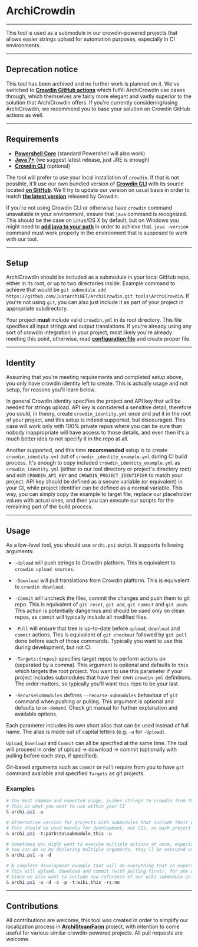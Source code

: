 # ArchiCrowdin

---

This tool is used as a submodule in our crowdin-powered projects that allows easier strings upload for automation purposes, especially in CI environments.

---

## Deprecation notice

This tool has been archived and no further work is planned on it. We've switched to **[Crowdin GitHub actions](https://github.com/crowdin/github-action)** which fulfill ArchiCrowdin use cases through, which themselves are fairly more elegant and vastly superior to the solution that ArchiCrowdin offers. If you're currently considering/using ArchiCrowdin, we recommend you to base your solution on Crowdin GitHub actions as well.

---

## Requirements

- **[Powershell Core](https://github.com/PowerShell/PowerShell)** (standard Powershell will also work)
- **[Java 7+](https://www.oracle.com/technetwork/java/javase/downloads/index.html)** (we suggest latest release, just JRE is enough)
- **[Crowdin CLI](https://support.crowdin.com/cli-tool/#installation)** (optional)

The tool will prefer to use your local installation of `crowdin`. If that is not possible, it'll use our own bundled version of **[Crowdin CLI](https://support.crowdin.com/cli-tool)** with its source located **[on GitHub](https://github.com/crowdin/crowdin-cli-2)**. We'll try to update our version on usual basis in order to match **[the latest version](https://downloads.crowdin.com/cli/v2/crowdin-cli.zip)** released by Crowdin.

If you're not using Crowdin CLI or otherwise have `crowdin` command unavailable in your environment, ensure that `java` command is recognized. This should be the case on Linux/OS X by default, but on Windows you might need to **[add java to your path](https://www.java.com/en/download/help/path.xml)** in order to achieve that. `java -version` command must work properly in the environment that is supposed to work with our tool.

---

## Setup

ArchiCrowdin should be included as a submodule in your local GitHub repo, either in its root, or up to two directories inside. Example command to achieve that would be `git submodule add https://github.com/JustArchiNET/ArchiCrowdin.git tools\ArchiCrowdin`. If you're not using `git`, you can also just include it as part of your project in appropriate subdirectory.

Your project **must** include valid `crowdin.yml` in its root directory. This file specifies all input strings and output translations. If you're already using any sort of crowdin integration in your project, most likely you're already meeting this point, otherwise, read **[configuration file](https://support.crowdin.com/configuration-file)** and create proper file.

---

## Identity

Assuming that you're meeting requirements and completed setup above, you only have crowdin identity left to create. This is actually usage and not setup, for reasons you'll learn below.

In general Crowdin identity specifies the project and API key that will be needed for strings upload. API key is considered a sensitive detail, therefore you could, in theory, create `crowdin_identity.yml` once and put it in the root of your project, and this setup is indeed supported, but discouraged. This case will work only with 100% private repos where you can be sure than nobody inappropriate will have access to those details, and even then it's a much better idea to not specify it in the repo at all.

Another supported, and this time **recommended** setup is to create `crowdin_identity.yml` out of `crowdin_identity_example.yml` during CI build process. It's enough to copy included `crowdin_identity_example.yml` as `crowdin_identity.yml` (either to our tool directory or project's directory root) and edit `CROWDIN_API_KEY` and `CROWDIN_PROJECT_IDENTIFIER` to match your project. API key should be defined as a secure variable (or equivalent) in your CI, while project identifier can be defined as a normal variable. This way, you can simply copy the example to target file, replace our placeholder values with actual ones, and then you can execute our scripts for the remaining part of the build process.

---

## Usage

As a low-level tool, you should use `archi.ps1` script. It supports following arguments:

- `-Upload` will push strings to Crowdin platform. This is equivalent to `crowdin upload sources`.
- `-Download` will pull translations from Crowdin platform. This is equivalent to `crowdin download`.
- `-Commit` will uncheck the files, commit the changes and push them to git repo. This is equivalent of `git reset`, `git add`, `git commit` and `git push`. This action is potentially dangerous and should be used only on clean repos, as `commit` will typically include all modified files.
- `-Pull` will ensure that tree is up-to-date before `upload`, `download` and `commit` actions. This is equivalent of `git checkout` followed by `git pull` done before each of those commands. Typically you want to use this during development, but not CI.

- `-Targets:{repos}` specifies target repos to perform actions on (separated by a comma). This argument is optional and defaults to `this` which targets the root project. You want to use this parameter if your project includes submodules that have their own `crowdin.yml` definitions. The order matters, so typically you'll want `this` repo to be your last.
- `-RecurseSubmodules` defines `--recurse-submodules` behaviour of `git` command when pushing or pulling. This argument is optional and defaults to `on-demand`. Check git manual for further explanation and available options.

Each parameter includes its own short alias that can be used instead of full name. The alias is made out of capital letters (e.g. `-u` for `-Upload`).

`Upload`, `Download` and `Commit` can all be specified at the same time. The tool will proceed in order of upload -> download -> commit (optionally with pulling before each step, if specified).

Git-based arguments such as `Commit` or `Pull` require from you to have `git` command available and specified `Targets` as git projects.

### Examples

```powershell
# The most common and expected usage, pushes strings to crowdin from this repo, defaults to -t:this
# This is what you want to use within your CI
& archi.ps1 -u

# Alternative version for projects with submodules that include their own crowdin.yml definitions
# This should be used mainly for development, not CIs, as each project should have its own CI process
& archi.ps1 -t:path\to\submodule,this -u

# Sometimes you might want to execute multiple actions at once, especially for syncing the tree (upload + download)
# You can do so by declaring multiple arguments, they'll be executed one after another in fixed order specified in usage
& archi.ps1 -u -d

# A complete development example that will do everything that is expected from crowdin integration
# This will upload, download and commit (with pulling first), for one of our submodules and the root project itself
# Since we also want to include new reference of our wiki submodule in the main project, we specified -rs:no which will avoid resetting it after being done with the wiki
& archi.ps1 -u -d -c -p -t:wiki,this -rs:no
```

---

## Contributions

All contributions are welcome, this tool was created in order to simplify our localization process in **[ArchiSteamFarm](https://github.com/JustArchiNET/ArchiSteamFarm)** project, with intention to come useful for various similar crowdin-powered projects. All pull requests are welcome.
